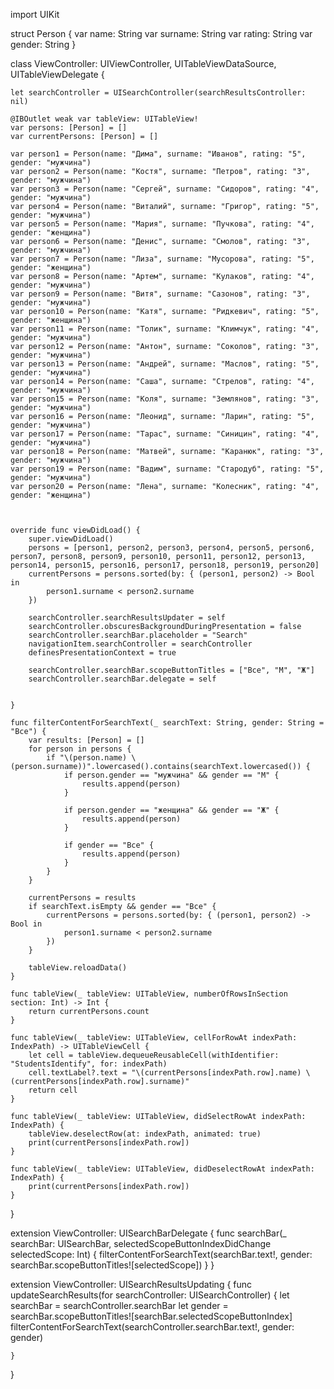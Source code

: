 import UIKit

struct Person {
    var name: String
    var surname: String
    var rating: String
    var gender: String
}

class ViewController: UIViewController, UITableViewDataSource, UITableViewDelegate {
    
    let searchController = UISearchController(searchResultsController: nil)
    
    @IBOutlet weak var tableView: UITableView!
    var persons: [Person] = []
    var currentPersons: [Person] = []
    
    var person1 = Person(name: "Дима", surname: "Иванов", rating: "5", gender: "мужчина")
    var person2 = Person(name: "Костя", surname: "Петров", rating: "3", gender: "мужчина")
    var person3 = Person(name: "Сергей", surname: "Сидоров", rating: "4", gender: "мужчина")
    var person4 = Person(name: "Виталий", surname: "Григор", rating: "5", gender: "мужчина")
    var person5 = Person(name: "Мария", surname: "Пучкова", rating: "4", gender: "женщина")
    var person6 = Person(name: "Денис", surname: "Смолов", rating: "3", gender: "мужчина")
    var person7 = Person(name: "Лиза", surname: "Мусорова", rating: "5", gender: "женщина")
    var person8 = Person(name: "Артем", surname: "Кулаков", rating: "4", gender: "мужчина")
    var person9 = Person(name: "Витя", surname: "Сазонов", rating: "3", gender: "мужчина")
    var person10 = Person(name: "Катя", surname: "Ридкевич", rating: "5", gender: "женщина")
    var person11 = Person(name: "Толик", surname: "Климчук", rating: "4", gender: "мужчина")
    var person12 = Person(name: "Антон", surname: "Соколов", rating: "3", gender: "мужчина")
    var person13 = Person(name: "Андрей", surname: "Маслов", rating: "5", gender: "мужчина")
    var person14 = Person(name: "Саша", surname: "Стрелов", rating: "4", gender: "мужчина")
    var person15 = Person(name: "Коля", surname: "Землянов", rating: "3", gender: "мужчина")
    var person16 = Person(name: "Леонид", surname: "Ларин", rating: "5", gender: "мужчина")
    var person17 = Person(name: "Тарас", surname: "Синицин", rating: "4", gender: "мужчина")
    var person18 = Person(name: "Матвей", surname: "Каранюк", rating: "3", gender: "мужчина")
    var person19 = Person(name: "Вадим", surname: "Стародуб", rating: "5", gender: "мужчина")
    var person20 = Person(name: "Лена", surname: "Колесник", rating: "4", gender: "женщина")

    

    override func viewDidLoad() {
        super.viewDidLoad()
        persons = [person1, person2, person3, person4, person5, person6, person7, person8, person9, person10, person11, person12, person13, person14, person15, person16, person17, person18, person19, person20]
        currentPersons = persons.sorted(by: { (person1, person2) -> Bool in
            person1.surname < person2.surname
        })
        
        searchController.searchResultsUpdater = self
        searchController.obscuresBackgroundDuringPresentation = false
        searchController.searchBar.placeholder = "Search"
        navigationItem.searchController = searchController
        definesPresentationContext = true
        
        searchController.searchBar.scopeButtonTitles = ["Все", "М", "Ж"]
        searchController.searchBar.delegate = self
        
        
    }
    
    func filterContentForSearchText(_ searchText: String, gender: String = "Все") {
        var results: [Person] = []
        for person in persons {
            if "\(person.name) \(person.surname))".lowercased().contains(searchText.lowercased()) {
                if person.gender == "мужчина" && gender == "М" {
                    results.append(person)
                }
                
                if person.gender == "женщина" && gender == "Ж" {
                    results.append(person)
                }
                
                if gender == "Все" {
                    results.append(person)
                }
            }
        }
        
        currentPersons = results
        if searchText.isEmpty && gender == "Все" {
            currentPersons = persons.sorted(by: { (person1, person2) -> Bool in
                person1.surname < person2.surname
            })
        }
       
        tableView.reloadData()
    }
    
    func tableView(_ tableView: UITableView, numberOfRowsInSection section: Int) -> Int {
        return currentPersons.count
    }
    
    func tableView(_ tableView: UITableView, cellForRowAt indexPath: IndexPath) -> UITableViewCell {
        let cell = tableView.dequeueReusableCell(withIdentifier: "StudentsIdentify", for: indexPath)
        cell.textLabel?.text = "\(currentPersons[indexPath.row].name) \(currentPersons[indexPath.row].surname)"
        return cell
    }
    
    func tableView(_ tableView: UITableView, didSelectRowAt indexPath: IndexPath) {
        tableView.deselectRow(at: indexPath, animated: true)
        print(currentPersons[indexPath.row])
    }
    
    func tableView(_ tableView: UITableView, didDeselectRowAt indexPath: IndexPath) {
        print(currentPersons[indexPath.row])
    }
}

extension ViewController: UISearchBarDelegate {
    func searchBar(_ searchBar: UISearchBar, selectedScopeButtonIndexDidChange selectedScope: Int) {
        filterContentForSearchText(searchBar.text!, gender: searchBar.scopeButtonTitles![selectedScope])
    }
}

extension ViewController: UISearchResultsUpdating {
    func updateSearchResults(for searchController: UISearchController) {
        let searchBar = searchController.searchBar
        let gender = searchBar.scopeButtonTitles![searchBar.selectedScopeButtonIndex]
        filterContentForSearchText(searchController.searchBar.text!, gender: gender)

    }
}
